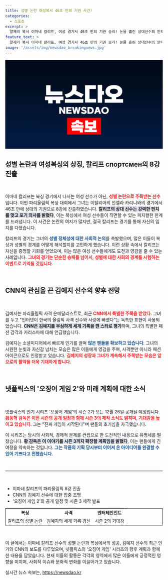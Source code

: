 ```yaml
---
title: 성별 논란 여성복서 46초 만의 기권 사건!
categories:
  - 스포츠
excerpt: >
  알제리 복서 이마네 칼리프, 여성 경기서 46초 만의 기권 승리! 눈물 흘린 상대선수의 안타까운 모습이 화제다. 한편, 김예지 선수는 CNN에서 인터넷 스타로 부상하며 화제를 모으고, 오징어 게임2는 12월 26일 공개!
feature_text: >
  알제리 복서 이마네 칼리프, 여성 경기서 46초 만의 기권 승리! 눈물 흘린 상대선수의 안타까운 모습이 화제다. 한편, 김예지 선수는 CNN에서 인터넷 스타로 부상하며 화제를 모으고, 오징어 게임2는 12월 26일 공개!
image: '/assets/img/newsdao_breakingnews.jpg'
---
```


<p><img src="/assets/img/newsdao_breakingnews.jpg" alt="firstkoreanews 속보" /></p>

<h2 data-ke-size="size26">성별 논란과 여성복싱의 상징, 칼리프 спортсмен의 8강 진출</h2>

<p data-ke-size="size16">&nbsp;</p>

<p>이마네 칼리프는 복싱 경기에서 나서는 여성 선수가 아닌, <b><span style="color: #ee2323;">성별 논란으로 주목받는 선수</span></b>입니다. 이번 파리올림픽 복싱 대회에서 그녀는 이탈리아의 안젤라 카리니와의 경기에서 46초 만에 상대의 기권으로 8강에 진출하였습니다. <b><span style="background-color: #21538527;">칼리프의 상대 선수는 강력한 펀치를 맞고 포기 의사를 밝혔다</span></b>, 이는 복싱에서 여성 선수들이 직면할 수 있는 피지컬한 한계를 드러냅니다. 이 사건은 논란의 여지가 많지만, 결국 칼리프는 경기를 통해 자신의 입지를 다졌습니다. </p>

<p>칼리프의 경기는 그녀의 <b><span style="color: #1a5490;">성별 정체성에 대한 사회적 논의</span></b>를 촉발했으며, 많은 이들이 복싱과 성별의 경계를 어떻게 해석할지를 고민하게 했습니다. 이런 상황 속에서 칼리프는 자신을 증명할 기회를 얻었으며, 이는 많은 여성 선수들에게도 도전과 영감을 줄 수 있는 사례입니다. <b><span style="color: #ee2323;">그녀의 경기는 단순한 승패를 넘어서, 성별에 대한 사회의 경계를 시험하는 이벤트로 기억될 것입니다</span></b>.</p>

<p data-ke-size="size16">&nbsp;</p>

<h2 data-ke-size="size26">CNN의 관심을 끈 김예지 선수의 향후 전망</h2>

<p data-ke-size="size16">&nbsp;</p>

<p>김예지는 파리올림픽 사격 은메달리스트로, 최근 <b><span style="color: #ee2323;">CNN에서 특별한 주목을 받았다</span></b>. 그녀를 두고 "인터넷이 한국의 올림픽 사격 선수와 사랑에 빠졌다"는 독특한 표현이 사용되었습니다. <b><span style="background-color: #21538527;">CNN은 김예지를 무심하게 세계 기록을 깬 스타로 평가</span></b>하며, 그녀의 특별한 패션 감각과 카리스마에 대해 언급했습니다.</p>

<p>김예지는 소셜미디어에서 빠르게 인기를 끌며 <b><span style="color: #1a5490;">많은 팬들을 확보하고 있습니다</span></b>. 그녀의 시원한 눈빛과 자신감 넘치는 모습은 많은 이들에게 영감을 주며, 사격뿐만 아니라 패션 아이콘으로도 인정받고 있습니다. <b><span style="color: #ee2323;">김예지의 성장과 그녀가 계속해서 주목받는 모습은 앞으로의 활약을 더욱 기대하게 합니다</span></b>.</p>

<p data-ke-size="size16">&nbsp;</p>

<h2 data-ke-size="size26">넷플릭스의 '오징어 게임 2'와 미래 계획에 대한 소식</h2>

<p data-ke-size="size16">&nbsp;</p>

<p>넷플릭스의 인기 시리즈 '오징어 게임'의 시즌 2가 오는 12월 26일 공개될 예정입니다. <b><span style="color: #ee2323;">황동혁 감독은 이번 시즌의 공개 일정과 함께 시즌 3의 제작 소식도 밝히며, 기대감을 높이고 있습니다</span></b>. 그는 "진짜 게임이 시작된다"며 팬들의 호기심을 자극했습니다.</p>

<p>이 시리즈는 당시의 사회적, 경제적 문제를 컨셉으로 한 도전적인 내용으로 유명세를 떨쳤습니다. <b><span style="background-color: #21538527;">황 감독은 이 이야기를 시즌 3까지 확장할 계획임을 밝혔다</span></b>, 이는 팬들에게 긴 여정을 약속하는 것입니다. <b><span style="color: #1a5490;">그는 작품의 기획 당시부터 이어져 온 아이디어를 완결할 수 있어 기쁘다고 전했습니다</span></b>.</p>

<p data-ke-size="size16">&nbsp;</p>

<hr>

<p data-ke-size="size16">&nbsp;</p>

<ul>
    <li>이마네 칼리프의 파리올림픽 8강 진출</li>
    <li>CNN의 김예지 선수에 대한 집중 조명</li>
    <li>'오징어 게임 2'의 공개 일정 및 시즌 3 제작 발표</li>
</ul>

<table style="width:100%; border:1px solid black;">
    <tr>
        <td style="text-align: center; height: 17px;"><b>복싱</b></td>
        <td style="text-align: center; height: 17px;"><b>사격</b></td>
        <td style="text-align: center; height: 17px;"><b>엔터테인먼트</b></td>
    </tr>
    <tr>
        <td style="text-align: center; height: 17px;">칼리프의 성별 논란</td>
        <td style="text-align: center; height: 17px;">김예지의 세계 기록 경신</td>
        <td style="text-align: center; height: 17px;">시즌 2의 기대감</td>
    </tr>
</table>

<p data-ke-size="size16">&nbsp;</p>

<p>이 글에서는 이마네 칼리프 선수의 성별 논란과 복싱에서의 성공, 김예지 선수의 최근 인기와 CNN의 보도를 다루었으며, 넷플릭스의 '오징어 게임' 시리즈의 향후 계획과 함께한 내용을 담았습니다. 현재 이들의 활동은 각각의 영역에서 많은 이들에게 긍정적인 영향을 미치며, 사회적 이슈와 문화적 변화를 이끌어가고 있습니다.</p>
실시간 뉴스 속보는, <a href="https://newsdao.kr" rel="dofollow">https://newsdao.kr</a>


